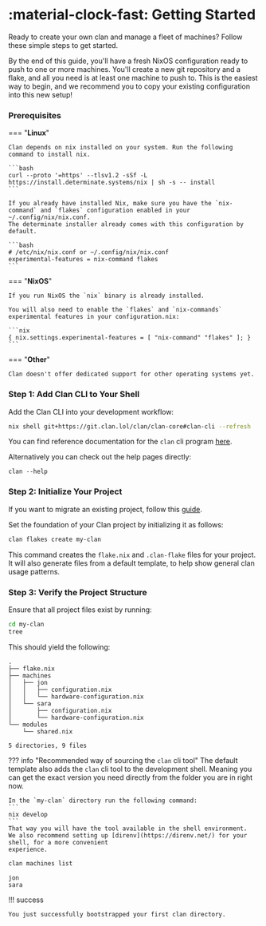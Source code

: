 # :material-clock-fast: Getting Started

Ready to create your own clan and manage a fleet of machines? Follow these simple steps to get started.

By the end of this guide, you'll have a fresh NixOS configuration ready to push to one or more machines. You'll create a new git repository and a flake, and all you need is at least one machine to push to. This is the easiest way to begin, and we recommend you to copy your existing configuration into this new setup!


### Prerequisites

=== "**Linux**"

    Clan depends on nix installed on your system. Run the following command to install nix.

    ```bash
    curl --proto '=https' --tlsv1.2 -sSf -L https://install.determinate.systems/nix | sh -s -- install
    ```

    If you already have installed Nix, make sure you have the `nix-command` and `flakes` configuration enabled in your ~/.config/nix/nix.conf.
    The determinate installer already comes with this configuration by default.

    ```bash
    # /etc/nix/nix.conf or ~/.config/nix/nix.conf
    experimental-features = nix-command flakes
    ```

=== "**NixOS**"

    If you run NixOS the `nix` binary is already installed.

    You will also need to enable the `flakes` and `nix-commands` experimental features in your configuration.nix:

    ```nix
    { nix.settings.experimental-features = [ "nix-command" "flakes" ]; }
    ```

=== "**Other**"

    Clan doesn't offer dedicated support for other operating systems yet.

### Step 1: Add Clan CLI to Your Shell

Add the Clan CLI into your development workflow:

```bash
nix shell git+https://git.clan.lol/clan/clan-core#clan-cli --refresh
```

You can find reference documentation for the `clan` cli program [here](../../reference/cli/index.md).

Alternatively you can check out the help pages directly:
```terminalSession
clan --help
```

### Step 2: Initialize Your Project

If you want to migrate an existing project, follow this [guide](../migrations/migration-guide.md).

Set the foundation of your Clan project by initializing it as follows:

```bash
clan flakes create my-clan
```

This command creates the `flake.nix` and `.clan-flake` files for your project.
It will also generate files from a default template, to help show general clan usage patterns.

### Step 3: Verify the Project Structure

Ensure that all project files exist by running:

```bash
cd my-clan
tree
```

This should yield the following:

``` { .console .no-copy }
.
├── flake.nix
├── machines
│   ├── jon
│   │   ├── configuration.nix
│   │   └── hardware-configuration.nix
│   └── sara
│       ├── configuration.nix
│       └── hardware-configuration.nix
└── modules
    └── shared.nix

5 directories, 9 files
```

??? info "Recommended way of sourcing the `clan` cli tool"
    The default template also adds the `clan` cli tool to the development shell.
    Meaning you can get the exact version you need directly from the folder
    you are in right now.

    In the `my-clan` directory run the following command:
    ```
    nix develop
    ```
    That way you will have the tool available in the shell environment.
    We also recommend setting up [direnv](https://direnv.net/) for your shell, for a more convenient
    experience.



```bash
clan machines list
```

``` { .console .no-copy }
jon
sara
```

!!! success

    You just successfully bootstrapped your first clan directory.

